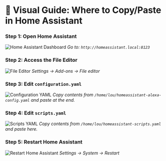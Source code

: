 # 📍 **Visual Guide: Where to Copy/Paste in Home Assistant**

### **Step 1: Open Home Assistant**

![Home Assistant Dashboard](https://i.imgur.com/example-dashboard.png)
*Go to: `http://homeassistant.local:8123`*

### **Step 2: Access the File Editor**

![File Editor](https://i.imgur.com/example-file-editor.png)
*Settings → Add-ons → File editor*

### **Step 3: Edit `configuration.yaml`**

![Configuration YAML](https://i.imgur.com/example-config-yaml.png)
*Copy contents from `/home/lou/homeassistant-alexa-config.yaml` and paste at the end.*

### **Step 4: Edit `scripts.yaml`**

![Scripts YAML](https://i.imgur.com/example-scripts-yaml.png)
*Copy contents from `/home/lou/homeassistant-scripts.yaml` and paste here.*

### **Step 5: Restart Home Assistant**

![Restart Home Assistant](https://i.imgur.com/example-restart.png)
*Settings → System → Restart*
